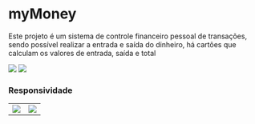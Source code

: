 <h1>myMoney</h1>
<p>Este projeto é um sistema de controle financeiro pessoal de transações, sendo possível realizar a entrada e saída do dinheiro, há cartões que calculam os valores de entrada, saída e total</p>
<img src="https://github.com/lulucasalves/mymoney-project/blob/main/.github/image1.png" />
<img src="https://github.com/lulucasalves/mymoney-project/blob/main/.github/image2.png" />
<h3>Responsividade</h3>

<table>
  <tr>
    <td valign="top">    <img src="https://github.com/lulucasalves/mymoney-project/blob/main/.github/image3.png" /></td>
    <td valign="top">    <img src="https://github.com/lulucasalves/mymoney-project/blob/main/.github/image4.png" /></td>
  </tr>
</table>
